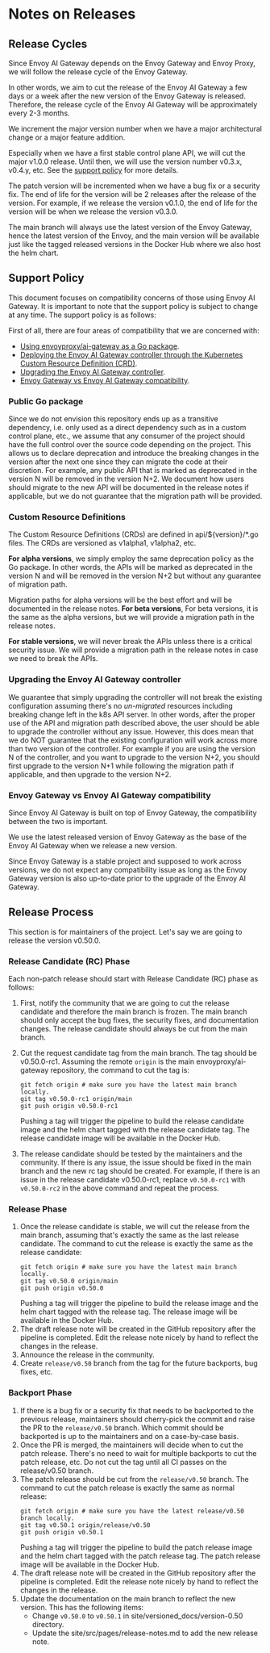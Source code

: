 # Notes on Releases

## Release Cycles

Since Envoy AI Gateway depends on the Envoy Gateway and Envoy Proxy, we will follow the release cycle of the Envoy Gateway.

In other words, we aim to cut the release of the Envoy AI Gateway a few days or a week after the new version of the Envoy Gateway is released. Therefore, the release cycle of the Envoy AI Gateway will be approximately every 2-3 months.

We increment the major version number when we have a major architectural change or a major feature addition.

Especially when we have a first stable control plane API, we will cut the major v1.0.0 release. Until then, we will use the version number v0.3.x, v0.4.y, etc. See the [support policy](#Support-Policy) for more details.

The patch version will be incremented when we have a bug fix or a security fix. The end of life for the version will be 2 releases after the release of the version. For example, if we release the version v0.1.0, the end of life for the version will be when we release the version v0.3.0.

The main branch will always use the latest version of the Envoy Gateway, hence the latest version of the Envoy, and the main version will be available just like the tagged released versions in the Docker Hub where we also host the helm chart.

## Support Policy

This document focuses on compatibility concerns of those using Envoy AI Gateway.
It is important to note that the support policy is subject to change at any time. The support policy is as follows:

First of all, there are four areas of compatibility that we are concerned with:
* [Using envoyproxy/ai-gateway as a Go package](#public-go-package).
* [Deploying the Envoy AI Gateway controller through the Kubernetes Custom Resource Definition (CRD)](#Custom-Resource-Definitions).
* [Upgrading the Envoy AI Gateway controller](#Upgrading-the-Envoy-AI-Gateway-controller).
* [Envoy Gateway vs Envoy AI Gateway compatibility](#Envoy-Gateway-vs-Envoy-AI-Gateway-compatibility).

### Public Go package

Since we do not envision this repository ends up as a transitive dependency, i.e. only used as a direct dependency such as in a custom control plane, etc., we assume that any consumer of the project should have the full control over the source code depending on the project. This allows us to declare deprecation and introduce the breaking changes in the version after the next one since they can migrate the code at their discretion. For example, any public API that is marked as deprecated in the version N will be removed in the version N+2. We document how users should migrate to the new API will be documented in the release notes if applicable, but we do not guarantee that the migration path will be provided.

### Custom Resource Definitions

The Custom Resource Definitions (CRDs) are defined in api/${version}/*.go files. The CRDs are versioned as v1alpha1, v1alpha2, etc.

**For alpha versions**, we simply employ the same deprecation policy as the Go package. In other words, the APIs will be marked as deprecated in the version N and will be removed in the version N+2 but without any guarantee of migration path.

Migration paths for alpha versions will be the best effort and will be documented in the release notes.
**For beta versions**, For beta versions, it is the same as the alpha versions, but we will provide a migration path in the release notes.

**For stable versions**, we will never break the APIs unless there is a critical security issue.
We will provide a migration path in the release notes in case we need to break the APIs.

### Upgrading the Envoy AI Gateway controller

We guarantee that simply upgrading the controller will not break the existing configuration assuming there's no _un-migrated_ resources including breaking change left in the k8s API server. In other words, after the proper use of the API and migration path described above, the user should be able to upgrade the controller without any issue. However, this does mean that we do NOT guarantee that the existing configuration will work across more than two version of the controller. For example if you are using the version N of the controller, and you want to upgrade to the version N+2, you should first upgrade to the version N+1 while following the migration path if applicable, and then upgrade to the version N+2.

### Envoy Gateway vs Envoy AI Gateway compatibility

Since Envoy AI Gateway is built on top of Envoy Gateway, the compatibility between the two is important.

We use the latest released version of Envoy Gateway as the base of the Envoy AI Gateway when we release a new version.

Since Envoy Gateway is a stable project and supposed to work across versions, we do not expect any compatibility issue as long as the Envoy Gateway version is also up-to-date prior to the upgrade of the Envoy AI Gateway.

## Release Process

This section is for maintainers of the project. Let's say we are going to release the version v0.50.0.

### Release Candidate (RC) Phase

Each non-patch release should start with Release Candidate (RC) phase as follows:

1. First, notify the community that we are going to cut the release candidate and therefore the main branch is frozen.
  The main branch should only accept the bug fixes, the security fixes, and documentation changes.
  The release candidate should always be cut from the main branch.

2. Cut the request candidate tag from the main branch. The tag should be v0.50.0-rc1. Assuming the remote `origin` is the main envoyproxy/ai-gateway repository,
  the command to cut the tag is:
    ```
    git fetch origin # make sure you have the latest main branch locally.
    git tag v0.50.0-rc1 origin/main
    git push origin v0.50.0-rc1
    ```
   Pushing a tag will trigger the pipeline to build the release candidate image and the helm chart tagged with the release candidate tag.
   The release candidate image will be available in the Docker Hub.

3. The release candidate should be tested by the maintainers and the community. If there is any issue, the issue should be fixed in the main branch
  and the new rc tag should be created. For example, if there is an issue in the release candidate v0.50.0-rc1, replace `v0.50.0-rc1` with `v0.50.0-rc2`
  in the above command and repeat the process.

### Release Phase

1. Once the release candidate is stable, we will cut the release from the main branch, assuming that's exactly the same as the last release candidate.
  The command to cut the release is exactly the same as the release candidate:
    ```
    git fetch origin # make sure you have the latest main branch locally.
    git tag v0.50.0 origin/main
    git push origin v0.50.0
    ```
   Pushing a tag will trigger the pipeline to build the release image and the helm chart tagged with the release tag.
   The release image will be available in the Docker Hub.
2. The draft release note will be created in the GitHub repository after the pipeline is completed.
   Edit the release note nicely by hand to reflect the changes in the release.
3. Announce the release in the community.
4. Create `release/v0.50` branch from the tag for the future backports, bug fixes, etc.

### Backport Phase

1. If there is a bug fix or a security fix that needs to be backported to the previous release, maintainers should cherry-pick the commit and raise the PR to the `release/v0.50` branch.
   Which commit should be backported is up to the maintainers and on a case-by-case basis.
2. Once the PR is merged, the maintainers will decide when to cut the patch release. There's no need to wait for multiple backports to cut the patch release, etc.
   Do not cut the tag until all CI passes on the release/v0.50 branch.
3. The patch release should be cut from the `release/v0.50` branch. The command to cut the patch release is exactly the same as normal release:
    ```
    git fetch origin # make sure you have the latest release/v0.50 branch locally.
    git tag v0.50.1 origin/release/v0.50
    git push origin v0.50.1
    ```
   Pushing a tag will trigger the pipeline to build the patch release image and the helm chart tagged with the patch release tag.
   The patch release image will be available in the Docker Hub.
4. The draft release note will be created in the GitHub repository after the pipeline is completed.
   Edit the release note nicely by hand to reflect the changes in the release.
5. Update the documentation on the main branch to reflect the new version. This has the following items:
   * Change `v0.50.0` to `v0.50.1` in site/versioned_docs/version-0.50 directory.
   * Update the site/src/pages/release-notes.md to add the new release note.
